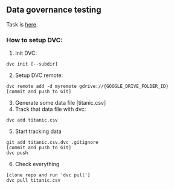## Data governance testing

Task is [here](https://docs.google.com/document/d/1pAr39LnEju5najG11CtCFxv0yCTBzyceUUQVWVCi09Q/edit).

### How to setup DVC:
1. Init DVC:
```
dvc init [--subdir] 
```
2. Setup DVC remote:
```
dvc remote add -d myremote gdrive://{GOOGLE_DRIVE_FOLDER_ID}
[commit and push to Git]
```
3. Generate some data file [titanic.csv]
4. Track that data file with dvc:
```
dvc add titanic.csv
```
5. Start tracking data
```
git add titanic.csv.dvc .gitignore
[commit and push to Git]
dvc push
```
6. Check everything
```
[clone repo and run 'dvc pull']
dvc pull titanic.csv
```